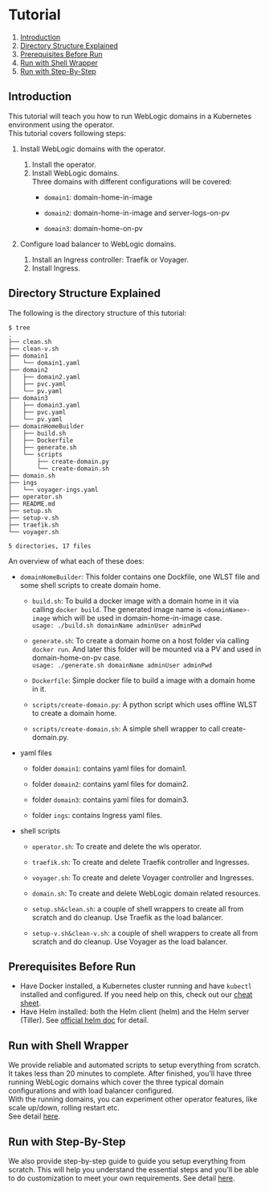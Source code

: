 # Tutorial

1. [Introduction](#introduction)
1. [Directory Structure Explained](#directory-structure-explained)
1. [Prerequisites Before Run](#prerequisites-before-run)
1. [Run with Shell Wrapper](#run-with-shell-wrapper)
1. [Run with Step-By-Step](#run-with-step-by-step)

## Introduction
This tutorial will teach you how to run WebLogic domains in a Kubernetes environment using the operator.  
This tutorial covers following steps:

1. Install WebLogic domains with the operator.
   1. Install the operator.
   1. Install WebLogic domains.  
   Three domains with different configurations will be covered:
      - `domain1`: domain-home-in-image 
   
      - `domain2`: domain-home-in-image and server-logs-on-pv
   
      - `domain3`: domain-home-on-pv
   
1. Configure load balancer to WebLogic domains.
   1. Install an Ingress controller: Traefik or Voyager.
   1. Install Ingress.

## Directory Structure Explained
The following is the directory structure of this tutorial:
```
$ tree
.
├── clean.sh
├── clean-v.sh
├── domain1
│   └── domain1.yaml
├── domain2
│   ├── domain2.yaml
│   ├── pvc.yaml
│   └── pv.yaml
├── domain3
│   ├── domain3.yaml
│   ├── pvc.yaml
│   └── pv.yaml
├── domainHomeBuilder
│   ├── build.sh
│   ├── Dockerfile
│   ├── generate.sh
│   └── scripts
│       ├── create-domain.py
│       └── create-domain.sh
├── domain.sh
├── ings
│   └── voyager-ings.yaml
├── operator.sh
├── README.md
├── setup.sh
├── setup-v.sh
├── traefik.sh
└── voyager.sh

5 directories, 17 files
```

An overview of what each of these does:
- `domainHomeBuilder`: This folder contains one Dockfile, one WLST file and some shell scripts to create domain home.

  - `build.sh`: To build a docker image with a domain home in it via calling `docker build`. The generated image name is `<domainName>-image` which will be used in domain-home-in-image case.  
    `usage: ./build.sh domainName adminUser adminPwd`
    
  - `generate.sh`: To create a domain home on a host folder via calling `docker run`. And later this folder will be mounted via a PV and used in domain-home-on-pv case.  
    `usage: ./generate.sh domainName adminUser adminPwd`
    
  - `Dockerfile`: Simple docker file to build a image with a domain home in it.
  
  - `scripts/create-domain.py`: A python script which uses offline WLST to create a domain home.
  
  - `scripts/create-domain.sh`: A simple shell wrapper to call create-domain.py.

- yaml files

  - folder `domain1`: contains yaml files for domain1.
  
  - folder `domain2`: contains yaml files for domain2.
  
  - folder `domain3`: contains yaml files for domain3.
  
  - folder `ings`: contains Ingress yaml files.
  
- shell scripts

  - `operator.sh`: To create and delete the wls operator.
  
  - `traefik.sh`: To create and delete Traefik controller and Ingresses.
  
  - `voyager.sh`: To create and delete Voyager controller and Ingresses.
  
  - `domain.sh`: To create and delete WebLogic domain related resources.
  
  - `setup.sh&clean.sh`: a couple of shell wrappers to create all from scratch and do cleanup. Use Traefik as the load balancer. 
  
  - `setup-v.sh&clean-v.sh`: a couple of shell wrappers to create all from scratch and do cleanup. Use Voyager as the load balancer. 
  
## Prerequisites Before Run
  - Have Docker installed, a Kubernetes cluster running and have `kubectl` installed and configured. If you need help on this, check out our [cheat sheet](../../site/k8s_setup.md).
  - Have Helm installed: both the Helm client (helm) and the Helm server (Tiller). See [official helm doc](https://github.com/helm/helm/blob/master/docs/install.md) for detail.

## Run with Shell Wrapper
We provide reliable and automated scripts to setup everything from scratch.  
It takes less than 20 minutes to complete. After finished, you'll have three running WebLogic domains which 
cover the three typical domain configurations and with load balancer configured.  
With the running domains, you can experiment other operator features, like scale up/down, rolling restart etc.  
See detail [here](shell-wrapper.md).

## Run with Step-By-Step
We also provide step-by-step guide to guide you setup everything from scratch. This will help you understand the essential steps and you'll be able to do customization to meet your own requirements.
See detail [here](step-by-step.md).

